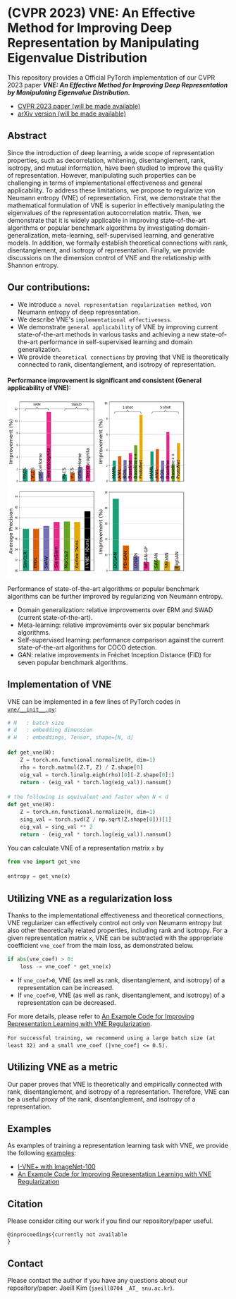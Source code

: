 # (CVPR 2023) VNE: An Effective Method for Improving Deep Representation by Manipulating Eigenvalue Distribution

This repository provides a Official PyTorch implementation of our CVPR 2023 paper ***VNE: An Effective Method for Improving Deep Representation by Manipulating Eigenvalue Distribution.***

+ [CVPR 2023 paper (will be made available)](https://...)
+ [arXiv version (will be made available)](https://...)



## Abstract
Since the introduction of deep learning, a wide scope of representation properties, such as decorrelation, whitening, disentanglement, rank, isotropy, and mutual information, have been studied to improve the quality of representation. However, manipulating such properties can be challenging in terms of implementational effectiveness and general applicability. To address these limitations, we propose to regularize von Neumann entropy (VNE) of representation. First, we demonstrate that the mathematical formulation of VNE is superior in effectively manipulating the eigenvalues of the representation autocorrelation matrix. Then, we demonstrate that it is widely applicable in improving state-of-the-art algorithms or popular benchmark algorithms by investigating domain-generalization, meta-learning, self-supervised learning, and generative models. In addition, we formally establish theoretical connections with rank, disentanglement, and isotropy of representation. Finally, we provide discussions on the dimension control of VNE and the relationship with Shannon entropy.


## Our contributions:
- We introduce `a novel representation regularization method`, von Neumann entropy of deep representation.
- We describe VNE's `implementational effectiveness`.
- We demonstrate `general applicability` of VNE by improving current state-of-the-art methods in various tasks and achieving a new state-of-the-art performance in self-supervised learning and domain generalization.
- We provide `theoretical connections` by proving that VNE is theoretically connected to rank, disentanglement, and isotropy of representation.

#### Performance improvement is significant and consistent (General applicability of VNE):
<p float="left">
<img src='imgs/fig1_dg.png' width='200' height='200'>
<img src='imgs/fig1_meta.png' width='200' height='200'>
<img src='imgs/fig1_ssl.png' width='200' height='200'>
<img src='imgs/fig1_gan.png' width='200' height='200'>
</p>
Performance of state-of-the-art algorithms or popular benchmark algorithms can be further improved by regularizing von Neumann entropy.

- Domain generalization: relative improvements over ERM and SWAD (current state-of-the-art). 
- Meta-learning: relative improvements over six popular benchmark algorithms. 
- Self-supervised learning: performance comparison against the current state-of-the-art algorithms for COCO detection.
- GAN: relative improvements in Fréchet Inception Distance (FID) for seven popular benchmark algorithms.



## Implementation of VNE

VNE can be implemented in a few lines of PyTorch codes in [`vne/__init__.py`](vne/__init__.py):

```py
# N   : batch size
# d   : embedding dimension
# H   : embeddings, Tensor, shape=[N, d]

def get_vne(H):
    Z = torch.nn.functional.normalize(H, dim=1)
    rho = torch.matmul(Z.T, Z) / Z.shape[0]
    eig_val = torch.linalg.eigh(rho)[0][-Z.shape[0]:]
    return - (eig_val * torch.log(eig_val)).nansum()

# the following is equivalent and faster when N < d
def get_vne(H):
    Z = torch.nn.functional.normalize(H, dim=1)
    sing_val = torch.svd(Z / np.sqrt(Z.shape[0]))[1]
    eig_val = sing_val ** 2
    return - (eig_val * torch.log(eig_val)).nansum()
```

You can calculate VNE of a representation matrix `x` by
```py
from vne import get_vne

entropy = get_vne(x)
```

## Utilizing VNE as a regularization loss
Thanks to the implementational effectiveness and theoretical connections, VNE regularizer can effectively control not only von Neumann entropy but also other theoretically related properties, including rank and isotropy.
For a given representation matrix `x`, VNE can be subtracted with the appropriate coefficient `vne_coef` from the main loss, as demonstrated below.
```py
if abs(vne_coef) > 0:
    loss -= vne_coef * get_vne(x)
```
- If `vne_coef>0`, VNE (as well as rank, disentanglement, and isotropy) of a representation can be increased.
- If `vne_coef<0`, VNE (as well as rank, disentanglement, and isotropy) of a representation can be decreased.

For more details, please refer to [An Example Code for Improving Representation Learning with VNE Regularization](./examples/hook).

`For successful training, we recommend using a large batch size (at least 32) and a small vne_coef (|vne_coef| <= 0.5).`

## Utilizing VNE as a metric
Our paper proves that VNE is theoretically and empirically connected with rank, disentanglement, and isotropy of a representation.
Therefore, VNE can be a useful proxy of the rank, disentanglement, and isotropy of a representation.

## Examples
As examples of training a representation learning task with VNE, we provide the following [examples](./examples):
+ [I-VNE+ with ImageNet-100](./examples/i-vne+)
+ [An Example Code for Improving Representation Learning with VNE Regularization](./examples/hook)



## Citation
Please consider citing our work if you find our repository/paper useful.
```
@inproceedings{currently not available
}
```



## Contact

Please contact the author if you have any questions about our repository/paper: Jaeill Kim (`jaeill0704 _AT_ snu.ac.kr`).


